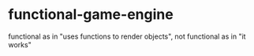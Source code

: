 # functional-game-engine
functional as in "uses functions to render objects", not functional as in "it works"
